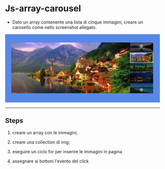 # Js-array-carousel

- Dato un array contenente una lista di cinque immagini, creare un carosello come nello screenshot allegato.

<img src='assets/img/BONUS-2.png'>


---

## Steps
1. creare un array con le immagini;

1. creare una collection di img;

3. eseguire un ciclo for per inserire le immagini in pagina 

4. assegnare ai bottoni l'evento del click


   